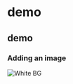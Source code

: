 # demo
## demo

### Adding an image
![White BG](https://user-images.githubusercontent.com/86628671/177011154-b128ffb5-197b-41e2-b628-ab3059ec64c0.jpg)
